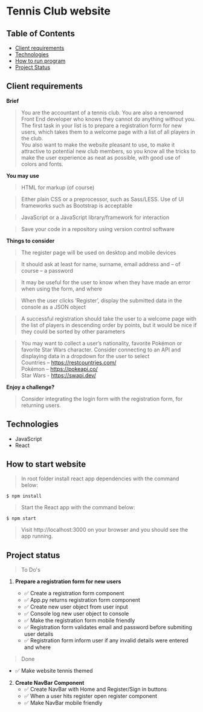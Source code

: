 # Tennis Club website

## Table of Contents

- [Client requirements](#client-requirements)
- [Technologies](#technologies)
- [How to run program](#how-to-run-program)
- [Project Status](#project-status)

## Client requirements

**Brief**

> You are the accountant of a tennis club. You are also a renowned Front End developer who knows they cannot do anything without you. The first task in your list is to prepare a registration form for new users, which takes them to a welcome page with a list of all players in the club.  
> You also want to make the website pleasant to use, to make it attractive to potential new club members, so you know all the tricks to make the user experience as neat as possible, with good use of colors and fonts.

**You may use**

> HTML for markup (of course)

> Either plain CSS or a preprocessor, such as Sass/LESS. Use of UI frameworks such as Bootstrap is acceptable

> JavaScript or a JavaScript library/framework for interaction

> Save your code in a repository using version control software

**Things to consider**

> The register page will be used on desktop and mobile devices

> It should ask at least for name, surname, email address and – of course – a password

> It may be useful for the user to know when they have made an error when using the form, and where

> When the user clicks ‘Register’, display the submitted data in the console as a JSON object

> A successful registration should take the user to a welcome page with the list of players in descending order by points, but it would be nice if they could be sorted by other parameters

> You may want to collect a user’s nationality, favorite Pokémon or favorite Star Wars character. Consider connecting to an API and displaying data in a dropdown for the user to select  
> Countries – https://restcountries.com/  
> Pokémon – https://pokeapi.co/  
> Star Wars - https://swapi.dev/

**Enjoy a challenge?**

> Consider integrating the login form with the registration form, for returning users.

## Technologies

- JavaScript
- React

## How to start website

> In root folder install react app dependencies with the command below:

```
$ npm install
```

> Start the React app with the command below:

```
$ npm start
```

> Visit http://localhost:3000 on your browser and you should see the app running.

## Project status

> To Do's

1. **Prepare a registration form for new users**

   - ✅ Create a registration form component
   - ✅ App.py returns registration form component
   - ✅ Create new user object from user input
   - ✅ Console log new user object to console
   - ✅ Make the registration form mobile friendly
   - ✅ Registration form validates email and password before submiting user details
   - ✅ Registration form inform user if any invalid details were entered and where

> Done

- ✅ Make website tennis themed

2. **Create NavBar Component**
   - ✅ Create NavBar with Home and Register/Sign in buttons
   - ✅ When a user hits register open register component
   - ✅ Make NavBar mobile friendly
